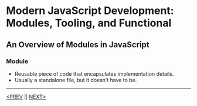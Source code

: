 # Modern JavaScript Development: Modules, Tooling, and Functional

## An Overview of Modules in JavaScript

### Module

-   Reusable piece of code that encapsulates implementation details.
-   Usually a standalone file, but it doesn’t have to be.

---

[<PREV](./cjs221128.md) || [NEXT>](./cjs221129.md)
